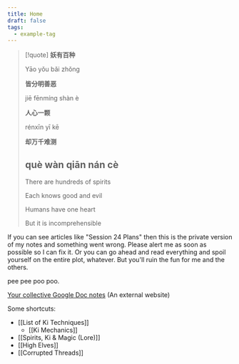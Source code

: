 ```yaml
---
title: Home
draft: false
tags:
  - example-tag
---
```

> [!quote] 
>**妖有百种**
>
>Yāo yǒu bǎi zhǒng
>
>**皆分明善恶**
>
>jiē fēnmíng shàn è
>
>**人心一颗**
>
>rénxīn yī kē
>
>**却万千难测**
>
>què wàn qiān nán cè
> --- 
>There are hundreds of spirits
> 
>Each knows good and evil
> 
>Humans have one heart
>
>But it is incomprehensible

If you can see articles like "Session 24 Plans" then this is the private version of my notes and something went wrong. Please alert me as soon as possible so I can fix it. Or you can go ahead and read everything and spoil yourself on the entire plot, whatever. But you'll ruin the fun for me and the others.

pee pee poo poo.

[Your collective Google Doc notes](https://docs.google.com/document/d/1nN9gfH4UaYdG1C9vrXNDUfEDHCNotvbNbWUefRiTjwc/edit) (An external website)

Some shortcuts:
- [[List of Ki Techniques]]
	- [[Ki Mechanics]]
- [[Spirits, Ki & Magic (Lore)]]
- [[High Elves]]
- [[Corrupted Threads]]